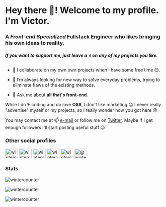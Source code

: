<h1 align="left">Hey there 👋! Welcome to my profile. I'm Victor.</h1>
<h3 align="left">A <em>Front-end Specialized</em> Fullstack Engineer who likes bringing his own ideas to reality.</h3>
<h5 align="left">If you want to support me, just leave a ⭐ on any of my projects you like.</h5>

- 👯 I collaborate on my own own projects when I have some free time 😊.

- 🤝 I’m always looking for new way to solve everyday problems, trying to eliminate flaws of the existing methods.

- 💬 Ask me about **all that's front-end**.

While I do 💗 coding and do love __OSS__, I don't like marketing 😊 I never really "advertise" myself or my projects, so I really wonder how you got here 😜

You may contact me at 📫 [e-mail](mailto:wintercounter@gmail.com) or follow me on [Twitter](https://twitter.com/wintercounter1). Maybe if I get enough followers I'll start posting useful stuff 😉

<h3 align="left">Other social profiles</h3>
<p align="left">
<a href="https://codepen.io/wintercounter" target="blank"><img align="center" src="https://cdn.jsdelivr.net/npm/simple-icons@3.0.1/icons/codepen.svg" alt="wintercounter" height="30" width="40" /></a>
<a href="https://dev.to/wintercounter" target="blank"><img align="center" src="https://cdn.jsdelivr.net/npm/simple-icons@3.0.1/icons/dev-dot-to.svg" alt="wintercounter" height="30" width="40" /></a>
<a href="https://twitter.com/wintercounter1" target="blank"><img align="center" src="https://cdn.jsdelivr.net/npm/simple-icons@3.0.1/icons/twitter.svg" alt="wintercounter1" height="30" width="40" /></a>
<a href="https://stackoverflow.com/users/499501/wintercounter" target="blank"><img align="center" src="https://cdn.jsdelivr.net/npm/simple-icons@3.0.1/icons/stackoverflow.svg" alt="wintercounter" height="30" width="40" /></a>
<a href="https://codesandbox.com/wintercounter" target="blank"><img align="center" src="https://cdn.jsdelivr.net/npm/simple-icons@3.0.1/icons/codesandbox.svg" alt="wintercounter" height="30" width="40" /></a>
<a href="https://medium.com/@wintercounter" target="blank"><img align="center" src="https://cdn.jsdelivr.net/npm/simple-icons@3.0.1/icons/medium.svg" alt="@wintercounter" height="30" width="40" /></a>
</p>

<h3 align="left">Stats</h3>

<p align="left"><img src="https://komarev.com/ghpvc/?username=wintercounter" alt="wintercounter" /></p>

<p align="left"><img align="center" src="https://github-readme-stats.vercel.app/api/top-langs/?username=wintercounter&layout=compact" alt="wintercounter" /></p>

<p align="left"><img align="center" src="https://github-readme-stats.vercel.app/api?username=wintercounter&show_icons=true" alt="wintercounter" /></p>


